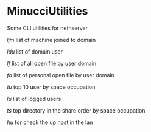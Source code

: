 # MinucciUtilities
Some CLI utilities for nethserver

_ljm_ 	list of machine joined to domain  

_ldu_ 	list of domain user  

_lf_	list of all open file by user domain

_fo_	list of personal open file by user domain

_tu_	top 10 user by space occupation

_lu_	list of logged users

_ts_	top directory in the share order by space occupation

_hu_	for check the up host in the lan
